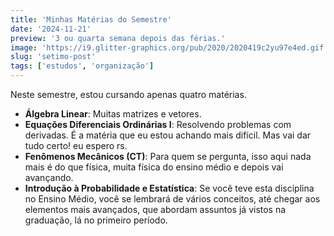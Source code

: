 ```yaml
---
title: 'Minhas Matérias do Semestre'
date: '2024-11-21'
preview: '3 ou quarta semana depois das férias.'
image: 'https://i9.glitter-graphics.org/pub/2020/2020419c2yu97e4ed.gif'
slug: 'setimo-post'
tags: ['estudos', 'organização']
---
```


Neste semestre, estou cursando apenas quatro matérias.

- **Álgebra Linear**: Muitas matrizes e vetores.
- **Equações Diferenciais Ordinárias I**: Resolvendo problemas com derivadas. É a matéria que eu estou achando mais difícil. Mas vai dar tudo certo! eu espero rs.
- **Fenômenos Mecânicos (CT)**: Para quem se pergunta, isso aqui nada mais é do que física, muita física do ensino médio e depois vai avançando.
- **Introdução à Probabilidade e Estatística**: Se você teve esta disciplina no Ensino Médio, você se lembrará de vários conceitos, até chegar aos elementos mais avançados, que abordam assuntos já vistos na graduação, lá no primeiro período.

